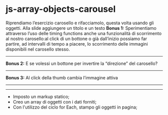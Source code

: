 # js-array-objects-carousel

Riprendiamo l’esercizio carosello e rifacciamolo, questa volta usando gli oggetti.
Alla slide aggiungere un titolo e un testo
**Bonus 1:**
Sperimentiamo attraverso l’uso delle timing functions anche una funzionalità di scorrimento al nostro carosello:al click di un bottone o già dall’inizio possiamo far partire, ad intervalli di tempo a piacere, lo scorrimento delle immagini disponibili nel carosello stesso.
****
**Bonus 2:**
E se volessi un bottone per invertire la “direzione” del carosello?
****
**Bonus 3:**
Al click della thumb cambia l’immagine attiva
****
________________________________
- Imposto un markup statico;
- Creo un array di oggetti con i dati forniti;
- Con l'utilizzo del ciclo for Each, stampo gli oggetti in pagina;
